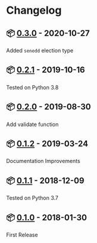 # Changelog

## :package: [0.3.0](https://pypi.org/project/uk-election-ids/0.3.0/) - 2020-10-27

Added `senedd` election type

## :package: [0.2.1](https://pypi.org/project/uk-election-ids/0.2.1/) - 2019-10-16

Tested on Python 3.8

## :package: [0.2.0](https://pypi.org/project/uk-election-ids/0.2.0/) - 2019-08-30

Add validate function

## :package: [0.1.2](https://pypi.org/project/uk-election-ids/0.1.2/) - 2019-03-24

Documentation Improvements

## :package: [0.1.1](https://pypi.org/project/uk-election-ids/0.1.1/) - 2018-12-09

Tested on Python 3.7

## :package: [0.1.0](https://pypi.org/project/uk-election-ids/0.1.0/) - 2018-01-30

First Release
